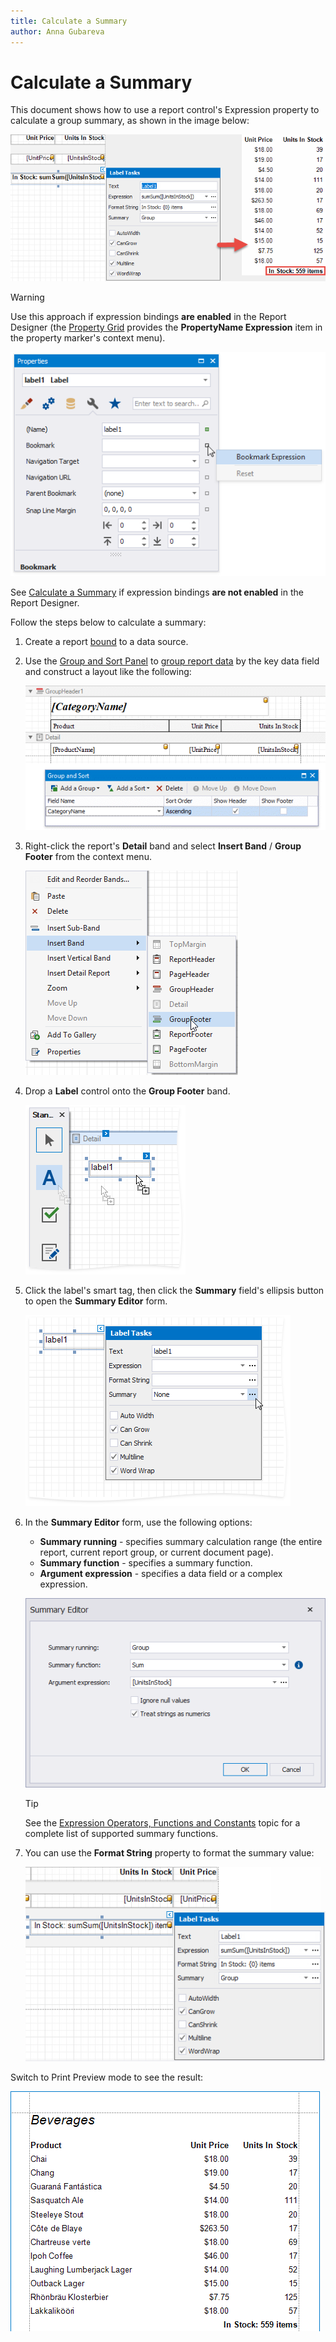 ```yaml
---
title: Calculate a Summary
author: Anna Gubareva
---
```

# Calculate a Summary

This document shows how to use a report control's Expression property to calculate a group summary, as shown in the image below:

![xtrareports-summary](../../../../../images/eurd-summary.png)

> [!Warning]
> Use this approach if expression bindings **are enabled** in the Report Designer (the [Property Grid](../../report-designer-tools/ui-panels/property-grid.md) provides the **PropertyName Expression** item in the property marker's context menu).
>
> ![xtrareports-summary](../../../../../images/eurd-label-expression-binding-mode.png)
>
> See [Calculate a Summary](../shape-data-data-bindings/calculate-a-summary.md) if expression bindings **are not enabled** in the Report Designer.

Follow the steps below to calculate a summary:

1. Create a report [bound](../../../../../articles/report-designer/report-designer-for-winforms/bind-to-data.md) to a data source.

1. Use the [Group and Sort Panel](../../../../../articles/report-designer/report-designer-for-winforms/report-designer-tools/ui-panels/group-and-sort-panel.md) to [group report data](../../../../../articles/report-designer/report-designer-for-winforms/shape-report-data/group-and-sort-data/group-data.md) by the key data field and construct a layout like the following:

	![xtrareports-summary-report-layout](../../../../../images/eurd-summary-layout.png)

1. Right-click the report's **Detail** band and select **Insert Band** / **Group Footer** from the context menu.

	![xtrareports-summary-add-group-footer](../../../../../images/eurd-summary-add-group-footer.png)

1. Drop a **Label** control onto the **Group Footer** band.

	![xtrareports-summary-drop-label](../../../../../images/eurd-summary-drop-label.png)

1. Click the label's smart tag, then click the **Summary** field's ellipsis button to open the **Summary Editor** form.

	![summary-expressions-label-smart-tag](../../../../../images/eurd-summary-label-summary.png)

1. In the **Summary Editor** form, use the following options:

	* **Summary running** - specifies summary calculation range (the entire report, current report group, or current document page).
	* **Summary function** - specifies a summary function.
	* **Argument expression** - specifies a data field or a complex expression.

	![summary-expressions-label-smart-tag](../../../../../images/eurd-label-summaryeditor.png)

	> [!TIP]
	> See the [Expression Operators, Functions and Constants](../../../../../articles/expression-editor/expression-operators-functions-and-constants.md) topic for a complete list of supported summary functions.
1. You can use the **Format String** property to format the summary value:
	
	![summary-format-string-label-smart-tag](../../../../../images/eurd-summary-label-details.png)

Switch to Print Preview mode to see the result:

![summary-report-group-result-preview](../../../../../images/eurd-summary-preview.png)
